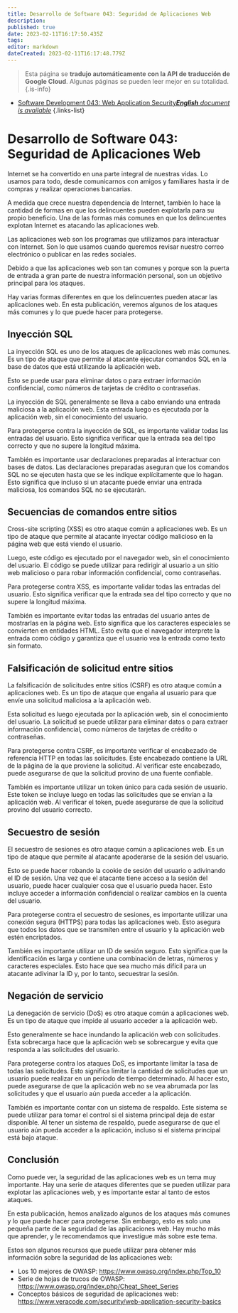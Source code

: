 ```yaml
---
title: Desarrollo de Software 043: Seguridad de Aplicaciones Web
description: 
published: true
date: 2023-02-11T16:17:50.435Z
tags: 
editor: markdown
dateCreated: 2023-02-11T16:17:48.779Z
---
```


> Esta página se **tradujo automáticamente con la API de traducción de Google Cloud**.
Algunas páginas se pueden leer mejor en su totalidad.{.is-info}



- [Software Development 043: Web Application Security***English** document is available*](/en/Knowledge-base/Software-Development/Learning/software-development-043-web-application-security)
{.links-list}


# Desarrollo de Software 043: Seguridad de Aplicaciones Web

Internet se ha convertido en una parte integral de nuestras vidas. Lo usamos para todo, desde comunicarnos con amigos y familiares hasta ir de compras y realizar operaciones bancarias.

A medida que crece nuestra dependencia de Internet, también lo hace la cantidad de formas en que los delincuentes pueden explotarla para su propio beneficio. Una de las formas más comunes en que los delincuentes explotan Internet es atacando las aplicaciones web.

Las aplicaciones web son los programas que utilizamos para interactuar con Internet. Son lo que usamos cuando queremos revisar nuestro correo electrónico o publicar en las redes sociales.

Debido a que las aplicaciones web son tan comunes y porque son la puerta de entrada a gran parte de nuestra información personal, son un objetivo principal para los ataques.

Hay varias formas diferentes en que los delincuentes pueden atacar las aplicaciones web. En esta publicación, veremos algunos de los ataques más comunes y lo que puede hacer para protegerse.

## Inyección SQL

La inyección SQL es uno de los ataques de aplicaciones web más comunes. Es un tipo de ataque que permite al atacante ejecutar comandos SQL en la base de datos que está utilizando la aplicación web.

Esto se puede usar para eliminar datos o para extraer información confidencial, como números de tarjetas de crédito o contraseñas.

La inyección de SQL generalmente se lleva a cabo enviando una entrada maliciosa a la aplicación web. Esta entrada luego es ejecutada por la aplicación web, sin el conocimiento del usuario.

Para protegerse contra la inyección de SQL, es importante validar todas las entradas del usuario. Esto significa verificar que la entrada sea del tipo correcto y que no supere la longitud máxima.

También es importante usar declaraciones preparadas al interactuar con bases de datos. Las declaraciones preparadas aseguran que los comandos SQL no se ejecuten hasta que se les indique explícitamente que lo hagan. Esto significa que incluso si un atacante puede enviar una entrada maliciosa, los comandos SQL no se ejecutarán.

## Secuencias de comandos entre sitios

Cross-site scripting (XSS) es otro ataque común a aplicaciones web. Es un tipo de ataque que permite al atacante inyectar código malicioso en la página web que está viendo el usuario.

Luego, este código es ejecutado por el navegador web, sin el conocimiento del usuario. El código se puede utilizar para redirigir al usuario a un sitio web malicioso o para robar información confidencial, como contraseñas.

Para protegerse contra XSS, es importante validar todas las entradas del usuario. Esto significa verificar que la entrada sea del tipo correcto y que no supere la longitud máxima.

También es importante evitar todas las entradas del usuario antes de mostrarlas en la página web. Esto significa que los caracteres especiales se convierten en entidades HTML. Esto evita que el navegador interprete la entrada como código y garantiza que el usuario vea la entrada como texto sin formato.

## Falsificación de solicitud entre sitios

La falsificación de solicitudes entre sitios (CSRF) es otro ataque común a aplicaciones web. Es un tipo de ataque que engaña al usuario para que envíe una solicitud maliciosa a la aplicación web.

Esta solicitud es luego ejecutada por la aplicación web, sin el conocimiento del usuario. La solicitud se puede utilizar para eliminar datos o para extraer información confidencial, como números de tarjetas de crédito o contraseñas.

Para protegerse contra CSRF, es importante verificar el encabezado de referencia HTTP en todas las solicitudes. Este encabezado contiene la URL de la página de la que proviene la solicitud. Al verificar este encabezado, puede asegurarse de que la solicitud provino de una fuente confiable.

También es importante utilizar un token único para cada sesión de usuario. Este token se incluye luego en todas las solicitudes que se envían a la aplicación web. Al verificar el token, puede asegurarse de que la solicitud provino del usuario correcto.

## Secuestro de sesión

El secuestro de sesiones es otro ataque común a aplicaciones web. Es un tipo de ataque que permite al atacante apoderarse de la sesión del usuario.

Esto se puede hacer robando la cookie de sesión del usuario o adivinando el ID de sesión. Una vez que el atacante tiene acceso a la sesión del usuario, puede hacer cualquier cosa que el usuario pueda hacer. Esto incluye acceder a información confidencial o realizar cambios en la cuenta del usuario.

Para protegerse contra el secuestro de sesiones, es importante utilizar una conexión segura (HTTPS) para todas las aplicaciones web. Esto asegura que todos los datos que se transmiten entre el usuario y la aplicación web estén encriptados.

También es importante utilizar un ID de sesión seguro. Esto significa que la identificación es larga y contiene una combinación de letras, números y caracteres especiales. Esto hace que sea mucho más difícil para un atacante adivinar la ID y, por lo tanto, secuestrar la sesión.

## Negación de servicio

La denegación de servicio (DoS) es otro ataque común a aplicaciones web. Es un tipo de ataque que impide al usuario acceder a la aplicación web.

Esto generalmente se hace inundando la aplicación web con solicitudes. Esta sobrecarga hace que la aplicación web se sobrecargue y evita que responda a las solicitudes del usuario.

Para protegerse contra los ataques DoS, es importante limitar la tasa de todas las solicitudes. Esto significa limitar la cantidad de solicitudes que un usuario puede realizar en un período de tiempo determinado. Al hacer esto, puede asegurarse de que la aplicación web no se vea abrumada por las solicitudes y que el usuario aún pueda acceder a la aplicación.

También es importante contar con un sistema de respaldo. Este sistema se puede utilizar para tomar el control si el sistema principal deja de estar disponible. Al tener un sistema de respaldo, puede asegurarse de que el usuario aún pueda acceder a la aplicación, incluso si el sistema principal está bajo ataque.

## Conclusión

Como puede ver, la seguridad de las aplicaciones web es un tema muy importante. Hay una serie de ataques diferentes que se pueden utilizar para explotar las aplicaciones web, y es importante estar al tanto de estos ataques.

En esta publicación, hemos analizado algunos de los ataques más comunes y lo que puede hacer para protegerse. Sin embargo, esto es solo una pequeña parte de la seguridad de las aplicaciones web. Hay mucho más que aprender, y le recomendamos que investigue más sobre este tema.

Estos son algunos recursos que puede utilizar para obtener más información sobre la seguridad de las aplicaciones web:

- Los 10 mejores de OWASP: https://www.owasp.org/index.php/Top_10
- Serie de hojas de trucos de OWASP: https://www.owasp.org/index.php/Cheat_Sheet_Series
- Conceptos básicos de seguridad de aplicaciones web: https://www.veracode.com/security/web-application-security-basics